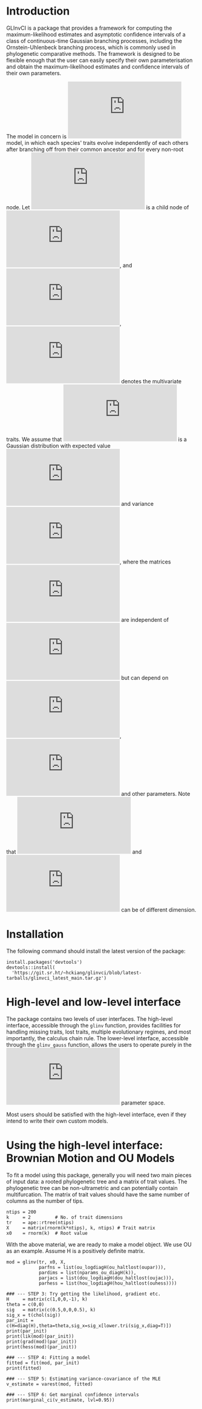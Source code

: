 # Introduction

GLInvCI is a package that provides a framework for computing the maximum-likelihood estimates and asymptotic confidence intervals of a class of continuous-time Gaussian branching processes, including the Ornstein-Uhlenbeck branching process, which is commonly used in phylogenetic comparative methods. The framework is designed to be flexible enough that the user can easily specify their own parameterisation and obtain the maximum-likelihood estimates and confidence intervals of their own parameters.

The model in concern is ![\\mathscr{G}\_{Linv}](https://latex.codecogs.com/png.latex?%5Cmathscr%7BG%7D_%7BLinv%7D "\mathscr{G}_{Linv}") model, in which each species' traits evolve independently of each others after branching off from their common ancestor and for every non-root node. Let ![\\eta](https://latex.codecogs.com/png.latex?%5Ceta "\eta") is a child node of ![u](https://latex.codecogs.com/png.latex?u "u"), and ![z\_{\\eta}](https://latex.codecogs.com/png.latex?z_%7B%5Ceta%7D "z_{\eta}"), ![z\_{u}](https://latex.codecogs.com/png.latex?z_%7Bu%7D "z_{u}") denotes the multivariate traits. We assume that ![z\_{\\eta}\|z\_{u}](https://latex.codecogs.com/png.latex?z_%7B%5Ceta%7D%7Cz_%7Bu%7D "z_{\eta}|z_{u}") is a Gaussian distribution with expected value ![w\_{\\eta}+\\Phi\_{\\eta}z\_{u}](https://latex.codecogs.com/png.latex?w_%7B%5Ceta%7D%2B%5CPhi_%7B%5Ceta%7Dz_%7Bu%7D "w_{\eta}+\Phi_{\eta}z_{u}") and variance ![V\_{\\eta}](https://latex.codecogs.com/png.latex?V_%7B%5Ceta%7D "V_{\eta}"), where the matrices ![\\left(\\Phi\_{\\eta},w\_{\\eta},V\_{\\eta}\\right)](https://latex.codecogs.com/png.latex?%5Cleft%28%5CPhi_%7B%5Ceta%7D%2Cw_%7B%5Ceta%7D%2CV_%7B%5Ceta%7D%5Cright%29 "\left(\Phi_{\eta},w_{\eta},V_{\eta}\right)") are independent of ![z\_{\\eta}](https://latex.codecogs.com/png.latex?z_%7B%5Ceta%7D "z_{\eta}") but can depend on ![t\_{\\eta}](https://latex.codecogs.com/png.latex?t_%7B%5Ceta%7D "t_{\eta}"), ![t\_{u}](https://latex.codecogs.com/png.latex?t_%7Bu%7D "t_{u}") and other parameters. Note that ![z\_{\\eta}](https://latex.codecogs.com/png.latex?z_%7B%5Ceta%7D "z_{\eta}") and ![z\_{u}](https://latex.codecogs.com/png.latex?z_%7Bu%7D "z_{u}") can be of different dimension.

# Installation

The following command should install the latest version of the package:

    install.packages('devtools')
    devtools::install(
      'https://git.sr.ht/~hckiang/glinvci/blob/latest-tarballs/glinvci_latest_main.tar.gz')

# High-level and low-level interface

The package contains two levels of user interfaces. The high-level interface, accessible through the `glinv` function, provides facilities for handling missing traits, lost traits, multiple evolutionary regimes, and most importantly, the calculus chain rule. The lower-level interface, accessible through the `glinv_gauss` function, allows the users to operate purely in the ![\\left(\\Phi\_{\\eta},w\_{\\eta},V\_{\\eta}\\right)](https://latex.codecogs.com/png.latex?%5Cleft%28%5CPhi_%7B%5Ceta%7D%2Cw_%7B%5Ceta%7D%2CV_%7B%5Ceta%7D%5Cright%29 "\left(\Phi_{\eta},w_{\eta},V_{\eta}\right)") parameter space.

Most users should be satisfied with the high-level interface, even if they intend to write their own custom models.

# Using the high-level interface: Brownian Motion and OU Models

To fit a model using this package, generally you will need two main pieces of input data: a rooted phylogenetic tree and a matrix of trait values. The phylogenetic tree can be non-ultrametric and can potentially contain multifurcation. The matrix of trait values should have the same number of columns as the number of tips.

    ntips = 200
    k     = 2         # No. of trait dimensions
    tr    = ape::rtree(ntips)
    X     = matrix(rnorm(k*ntips), k, ntips) # Trait matrix
    x0    = rnorm(k)  # Root value

With the above material, we are ready to make a model object. We use OU as an example. Assume H is a positively definite matrix.

    mod = glinv(tr, x0, X,
                parfns = list(ou_logdiagH(ou_haltlost(oupar))),
                pardims = list(nparams_ou_diagH(k)),
                parjacs = list(dou_logdiagH(dou_haltlost(oujac))),
                parhess = list(hou_logdiagH(hou_haltlost(ouhess))))

    ### --- STEP 3: Try getting the likelihood, gradient etc.
    H     = matrix(c(1,0,0,-1), k)
    theta = c(0,0)
    sig   = matrix(c(0.5,0,0,0.5), k)
    sig_x = t(chol(sig))
    par_init = c(H=diag(H),theta=theta,sig_x=sig_x[lower.tri(sig_x,diag=T)])
    print(par_init)
    print(lik(mod)(par_init))
    print(grad(mod)(par_init))
    print(hess(mod)(par_init))

    ### --- STEP 4: Fitting a model
    fitted = fit(mod, par_init)
    print(fitted)

    ### --- STEP 5: Estimating variance-covariance of the MLE
    v_estimate = varest(mod, fitted)

    ### --- STEP 6: Get marginal confidence intervals
    print(marginal_ci(v_estimate, lvl=0.95))

